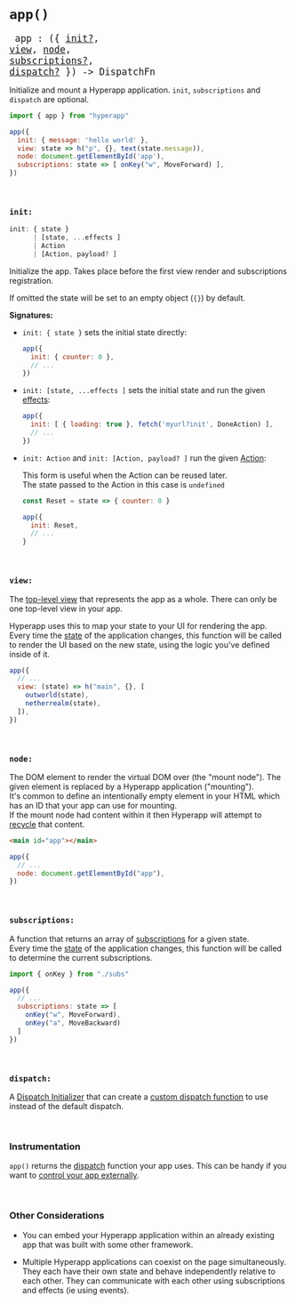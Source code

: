 # `app()`

<big><pre>
app : ({ <a href="#init">init?</a>, <a href="#view">view</a>, <a href="#node">node</a>, <a href="#subscriptions">subscriptions?</a>, <a href="#dispatch">dispatch?</a> }) -> DispatchFn
</pre></big>

Initialize and mount a Hyperapp application. `init`, `subscriptions` and `dispatch` are optional.

```js
import { app } from "hyperapp"

app({
  init: { message: 'hello world' },
  view: state => h("p", {}, text(state.message)),
  node: document.getElementById('app'),
  subscriptions: state => [ onKey("w", MoveForward) ],  
})
```
<br/>

### `init:`

```js
init: { state }
      | [state, ...effects ]
      | Action
      | [Action, payload? ]
```

Initialize the app. Takes place before the first view render and subscriptions registration.  

If omitted the state will be set to an empty object (`{}`) by default.
<br/>

**Signatures:** 

- `init: { state }` sets the initial state directly:

  ```js
  app({
    init: { counter: 0 },
    // ...
  })
  ```

- `init: [state, ...effects ]` sets the initial state and run the given [effects](../architecture/effects.md):

  ```js
  app({
    init: [ { loading: true }, fetch('myurl?init', DoneAction) ],
    // ...
  })
  ```

- `init: Action` and `init: [Action, payload? ]` run the given [Action](../architecture/action.md):

  This form is useful when the Action can be reused later.  
  The state passed to the Action in this case is `undefined`  

  ```js
  const Reset = state => { counter: 0 }

  app({
    init: Reset,
    // ...
  }
  ```
<br/>

### `view:`

The [top-level view](../architecture/views.md#top-level-view) that represents the app as a whole. There can only be one top-level view in your app.

Hyperapp uses this to map your state to your UI for rendering the app. Every time the [state](../architecture/state.md) of the application changes, this function will be called to render the UI based on the new state, using the logic you've defined inside of it.

```js
app({
  // ...
  view: (state) => h("main", {}, [
    outworld(state),
    netherrealm(state),
  ]),
})
```

<!-- "Outworld" and "Netherrealm" are two of several realms in the "Mortal Kombat" videogame series. -->
<br/>

### `node:`

The DOM element to render the virtual DOM over (the "mount node"). The given element is replaced by a Hyperapp application ("mounting").  
It's common to define an intentionally empty element in your HTML which has an ID that your app can use for mounting.  
If the mount node had content within it then Hyperapp will attempt to [recycle](../architecture/views.md#recycling) that content.

```html
<main id="app"></main>
```

```js
app({
  // ...
  node: document.getElementById("app"),
})
```
<br/>

### `subscriptions:`

A function that returns an array of [subscriptions](../architecture/subscriptions.md) for a given state.  
Every time the [state](../architecture/state.md) of the application changes, this function will be called to determine the current subscriptions.

```js
import { onKey } from "./subs"

app({
  // ...
  subscriptions: state => [
    onKey("w", MoveForward),
    onKey("a", MoveBackward)
  ]
})
```
<br/>

### `dispatch:`

A [Dispatch Initializer](../architecture/dispatch.md#dispatch-initializer) that can create a [custom dispatch function](../architecture/dispatch.md#custom-dispatching) to use instead of the default dispatch.

<br/>

### Instrumentation

`app()` returns the [dispatch](../architecture/dispatch.md) function your app uses. This can be handy if you want to [control your app externally](#usage-within-non-hyperapp-projects).

<br/>

### Other Considerations

- You can embed your Hyperapp application within an already existing app that was built with some other framework. 

- Multiple Hyperapp applications can coexist on the page simultaneously. They each have their own state and behave independently relative to each other. They can communicate with each other using subscriptions and effects (ie using events).
